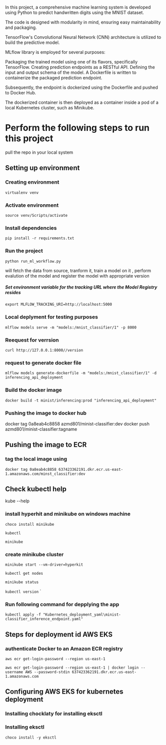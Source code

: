 In this project, a comprehensive machine learning system is developed using Python to predict handwritten digits using the MNIST dataset.

The code is designed with modularity in mind, ensuring easy maintainability and packaging.

TensorFlow's Convolutional Neural Network (CNN) architecture is utilized to build the predictive model.

MLflow library is employed for several purposes:

Packaging the trained model using one of its flavors, specifically TensorFlow.
Creating prediction endpoints as a RESTful API.
Defining the input and output schema of the model.
A Dockerfile is written to containerize the packaged prediction endpoint.

Subsequently, the endpoint is dockerized using the Dockerfile and pushed to Docker Hub.

The dockerized container is then deployed as a container inside a pod of a local Kubernetes cluster, such as Minikube.



# Perform the following steps to run this project
pull the repo in your local system
## Setting up environment
### Creating environment
``virtualenv venv``
### Activate environment
``source venv/Scripts/activate``
### Install dependencies
```pip install -r requirements.txt```

### Run the project 
`python run_ml_workflow.py`

will fetch the data from source, tranform it, train a model on it , perform evalution of the model and register the model with appropriate version

##### Set environment variable for the tracking URL where the Model Registry resides
`export MLFLOW_TRACKING_URI=http://localhost:5000`

### Local  deplyment for testing purposes   
```mlflow models serve -m "models:/mnist_classifier/1" -p 8000```

### Reequest for verrsion
```curl http://127.0.0.1:8000//version```


### request to generate docker file

```mlflow models generate-dockerfile -m "models:/mnist_classifier/1" -d inferencing_api_deployment```

### Build the docker image
```docker build -t minist/inferencing:prod "inferencing_api_deployment"```

### Pushing the image to docker hub
docker tag 0a8eab4c8858 azmd801/minist-classifier:dev
docker push azmd801/minist-classifier:tagname

## Pushing the image to ECR

### tag the local image using
```docker tag 0a8eab4c8858 637423362191.dkr.ecr.us-east-1.amazonaws.com/minst_classifier:dev```



## Check kubectl help
kube --help

### install hyperhit and minikube on windows machine

`choco install minikube`

`kubectl`

`minikube`

### create minikube cluster
`minikube start --vm-driver=hyperkit`

`kubectl get nodes`

`minikube status`

`kubectl version`
`

### Run following command for depplying the app

`kubectl apply -f "Kubernetes_deployment_yaml\minist-classifier_inference_endpoint.yaml"`


## Steps for deployment id AWS EKS
###  authenticate Docker to an Amazon ECR registry
 `aws ecr get-login-password --region us-east-1`

 `aws ecr get-login-password --region us-east-1 | docker login --username AWS --password-stdin 637423362191.dkr.ecr.us-east-1.amazonaws.com`

## Configuring AWS EKS for kubernetes deployment
 ### Installing chocklaty for installing eksctl

### Installing eksctl
`choco install -y eksctl`


